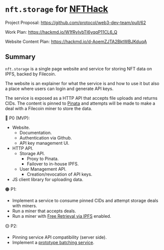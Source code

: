 # `nft.storage` for [NFTHack](https://nfthack.ethglobal.co/)

Project Proposal: https://github.com/protocol/web3-dev-team/pull/62

Work Plan: https://hackmd.io/W1fRyIvbTI6yqqP11CL6_Q

Website Content Plan: https://hackmd.io/d-AoemZJTA2BktWBJKduqA

## Summary

`nft.storage` is a single page website and service for storing NFT data on IPFS, backed by Filecoin.

The website is an explainer for what the service is and how to use it but also a place where users can login and generate API keys.

The service is exposed as a HTTP API that accepts file uploads and returns CIDs. The content is pinned to [Pinata](https://pinata.cloud/) and attempts will be made to make a deal with a Filecoin miner to store the data.

🔴 P0 (MVP):

* Website.
  * Documentation.
  * Authentication via Github.
  * API key management UI.
* HTTP API.
  * Storage API.
    * Proxy to Pinata.
    * Failover to in-house IPFS.
  * User Management API.
    * Creation/revocation of API keys.
* JS client library for uploading data.

🟠 P1:

* Implement a service to consume pinned CIDs and attempt storage deals with miners.
* Run a miner that accepts deals.
* Run a miner with [Free Retrieval via IPFS](https://github.com/protocol/web3-dev-team/pull/52) enabled.

🟡 P2:

* Pinning service API compatibility (server side).
* Implement a [prototype batching service](https://github.com/protocol/web3-dev-team/pull/60).
